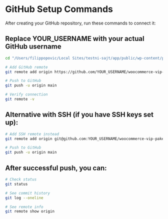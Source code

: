 # GitHub Setup Commands

After creating your GitHub repository, run these commands to connect it:

## Replace YOUR_USERNAME with your actual GitHub username

```bash
cd "/Users/filippopovic/Local Sites/testni-sajt/app/public/wp-content/plugins/woocommerce-vip-paketi"

# Add GitHub remote
git remote add origin https://github.com/YOUR_USERNAME/woocommerce-vip-paketi.git

# Push to GitHub
git push -u origin main

# Verify connection
git remote -v
```

## Alternative with SSH (if you have SSH keys set up):

```bash
# Add SSH remote instead
git remote add origin git@github.com:YOUR_USERNAME/woocommerce-vip-paketi.git

# Push to GitHub
git push -u origin main
```

## After successful push, you can:

```bash
# Check status
git status

# See commit history
git log --oneline

# See remote info
git remote show origin
```